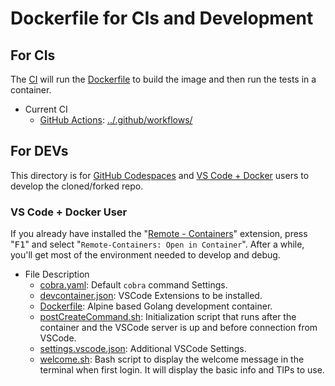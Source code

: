 <!-- markdownlint-disable MD033 -->
# Dockerfile for CIs and Development

## For CIs

The [CI](https://en.wikipedia.org/wiki/Continuous_integration) will run the [Dockerfile](Dockerfile) to build the image and then run the tests in a container.

- Current CI
  - [GitHub Actions](https://docs.github.com/en/free-pro-team@latest/actions): [../.github/workflows/](https://github.com/KEINOS/Hello-Cobra/tree/main/.github/workflows)

## For DEVs

This directory is for [GitHub Codespaces](https://github.com/features/codespaces) and [VS Code + Docker](https://marketplace.visualstudio.com/items?itemName=ms-vscode-remote.vscode-remote-extensionpack) users to develop the cloned/forked repo.

### VS Code + Docker User

If you already have installed the "[Remote - Containers](https://marketplace.visualstudio.com/items?itemName=ms-vscode-remote.remote-containers)" extension, press "<kbd>F1</kbd>" and select "`Remote-Containers: Open in Container`". After a while, you'll get most of the environment needed to develop and debug.

- File Description
  - [cobra.yaml](cobra.yaml): Default `cobra` command Settings.
  - [devcontainer.json](devcontainer.json): VSCode Extensions to be installed.
  - [Dockerfile](Dockerfile): Alpine based Golang development container.
  - [postCreateCommand.sh](postCreateCommand.sh): Initialization script that runs after the container and the VSCode server is up and before connection from VSCode.
  - [settings.vscode.json](settings.vscode.json): Additional VSCode Settings.
  - [welcome.sh](welcome.sh): Bash script to display the welcome message in the terminal when first login. It will display the basic info and TIPs to use.
